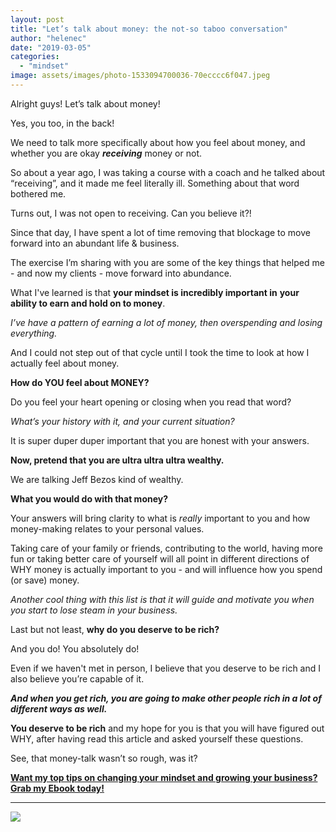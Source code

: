 ```yaml
---
layout: post
title: "Let’s talk about money: the not-so taboo conversation"
author: "helenec"
date: "2019-03-05"
categories: 
  - "mindset"
image: assets/images/photo-1533094700036-70ecccc6f047.jpeg
---
```


Alright guys! Let’s talk about money!

Yes, you too, in the back!

We need to talk more specifically about how you feel about money, and whether you are okay **_receiving_** money or not.

So about a year ago, I was taking a course with a coach and he talked about “receiving”, and it made me feel literally ill. Something about that word bothered me.

Turns out, I was not open to receiving. Can you believe it?!

Since that day, I have spent a lot of time removing that blockage to move forward into an abundant life & business.

The exercise I’m sharing with you are some of the key things that helped me - and now my clients - move forward into abundance.

What I've learned is that **your mindset is incredibly important in** **your ability to earn and hold on to money**.

_I’ve have a pattern of earning a lot of money, then overspending and losing everything._

And I could not step out of that cycle until I took the time to look at how I actually feel about money.

**How do YOU feel about MONEY?**

Do you feel your heart opening or closing when you read that word?

_What’s your history with it, and your current situation?_

It is super duper duper important that you are honest with your answers.

**Now, pretend that you are ultra ultra ultra wealthy.**

We are talking Jeff Bezos kind of wealthy.

**What you would do with that money?**

Your answers will bring clarity to what is _really_ important to you and how money-making relates to your personal values.

Taking care of your family or friends, contributing to the world, having more fun or taking better care of yourself will all point in different directions of WHY money is actually important to you - and will influence how you spend (or save) money.

_Another cool thing with this list is that it will guide and motivate you when you start to lose steam in your business._

Last but not least, **why do you deserve to be rich?**

And you do! You absolutely do!

Even if we haven't met in person, I believe that you deserve to be rich and I also believe you’re capable of it.

**_And when you get rich, you are going to make other people rich in a lot of different ways as well._**

**You deserve to be rich** and my hope for you is that you will have figured out WHY, after having read this article and asked yourself these questions.

See, that money-talk wasn’t so rough, was it?

[**Want my top tips on changing your mindset and growing your business? Grab my Ebook today!**](https://go.katebagoy.com/ebook)

* * *

![](images/Moneymindset-683x1024.png)
